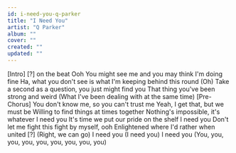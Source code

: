 ```yaml
---
id: i-need-you-q-parker
title: "I Need You"
artist: "Q Parker"
album: ""
cover: ""
created: ""
updated: ""
---
```


[Intro]
[?]
on the beat
Ooh
You might see me and you may think I'm doing fine
Ha, what you don't see is what I'm keeping behind this round (Oh)
Take a second as a question, you just might find you
That thing you've been strong and weird (What I've been dealing with at the same time)
[Pre-Chorus]
You don't know me, so you can't trust me
Yeah, I get that, but we must be
Willing to find things at times together
Nothing's impossible, it's whatever
I need you
It's time we put our pride on the shelf
I need you
Don't let me fight this fight by myself, ooh
Enlightened where I'd rather when united [?] (Right, we can go)
I need you (I need you)
I need you
(You, you, you, you, you, you, you, you, you)